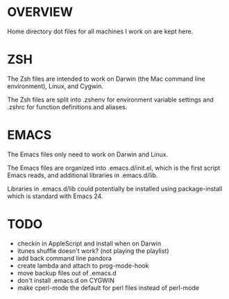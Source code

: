 # OVERVIEW

Home directory dot files for all machines I work on are
kept here.

# ZSH

The Zsh files are intended to work on Darwin (the Mac command
line environment), Linux, and Cygwin.

The Zsh files are split into .zshenv for environment variable
settings and .zshrc for function definitions and aliases.

# EMACS

The Emacs files only need to work on Darwin and Linux.

The Emacs files are organized into .emacs.d/init.el, which is
the first script Emacs reads, and additional libraries in
.emacs.d/lib.

Libraries in .emacs.d/lib could potentially be installed using
package-install which is standard with Emacs 24.

# TODO

* checkin in AppleScript and install when on Darwin
* itunes shuffle doesn't work? (not playing the playlist)
* add back command line pandora
* create lambda and attach to prog-mode-hook
* move backup files out of .emacs.d
* don't install .emacs.d on CYGWIN
* make cperl-mode the default for perl files instead of perl-mode
